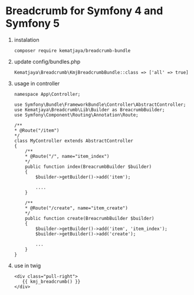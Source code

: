 # Breadcrumb for Symfony 4 and Symfony 5
1. instalation
   ```
   composer require kematjaya/breadcrumb-bundle
   ```
2. update config/bundles.php
   ```
   Kematjaya\Breadcrumb\KmjBreadcrumbBundle::class => ['all' => true]
   ```
3. usage in controller
   ```
   namespace App\Controller;
   
   use Symfony\Bundle\FrameworkBundle\Controller\AbstractController;
   use Kematjaya\Breadcrumb\Lib\Builder as BreacrumbBuilder;
   use Symfony\Component\Routing\Annotation\Route;
   
   /**
   * @Route("/item")
   */
   class MyController extends AbstractController
   {
       /**
       * @Route("/", name="item_index")
       */
       public function index(BreacrumbBuilder $builder)
       {
           $builder->getBuilder()->add('item');
           
           ....
       }
       
       /**
       * @Route("/create", name="item_create")
       */
       public function create(BreacrumbBuilder $builder)
       {
           $builder->getBuilder()->add('item', 'item_index');
           $builder->getBuilder()->add('create');
           
           ...
       }
   }
   ```
4. use in twig
   ```
   <div class="pull-right">
      {{ kmj_breadcrumb() }}
   </div>
   ```
